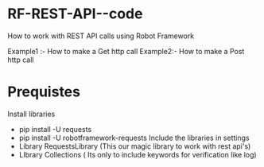 # RF-REST-API--code
How to work with REST API calls using Robot Framework

Example1 :- How to make a Get http call
Example2:- How to make a Post http call

# Prequistes 
Install libraries 
 - pip install -U requests
 - pip install -U robotframework-requests
Include the libraries in settings 
 - Library RequestsLibrary (This our magic library to work with rest api's)
 - LIbrary Collections ( Its only to include keywords for verification like log)

